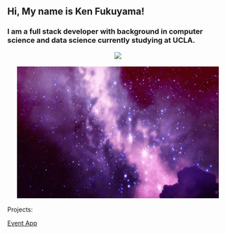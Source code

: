 ## Hi, My name is Ken Fukuyama!

### I am a full stack developer with background in computer science and data science currently studying at UCLA.
<p align="center">
  <img src="https://github-readme-streak-stats.herokuapp.com/?user=kenfukuyama&theme=black-ice&hide_border=false" />
</p>

<p align="center" style="border: 5px red;">
  <img width="460" height="300" src="space.gif" alt="space img">
</p>


Projects:

[Event App](https://github.com/kenfukuyama/Event-Planner-App)



<!--
**kenfukuyama/kenfukuyama** is a ✨ _special_ ✨ repository because its `README.md` (this file) appears on your GitHub profile.

Here are some ideas to get you started:

- 🔭 I’m currently working on ...
- 🌱 I’m currently learning ...
- 👯 I’m looking to collaborate on ...
- 🤔 I’m looking for help with ...
- 💬 Ask me about ...
- 📫 How to reach me: ...
- 😄 Pronouns: ...
- ⚡ Fun fact: ...
-->
